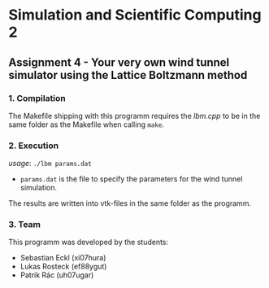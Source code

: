 # Simulation and Scientific Computing 2
## Assignment 4 - Your very own wind tunnel simulator using the Lattice Boltzmann method

### 1. Compilation
The Makefile shipping with this programm requires the _lbm.cpp_ to be in the same folder as the Makefile when calling `make`.

### 2. Execution
_usage_: `./lbm params.dat`
- `params.dat` is the file to specify the parameters for the wind tunnel simulation.

The results are written into vtk-files in the same folder as the programm.

### 3. Team
This programm was developed by the students:
- Sebastian Eckl (xi07hura)
- Lukas Rosteck (ef88ygut)
- Patrik Rác (uh07ugar)

